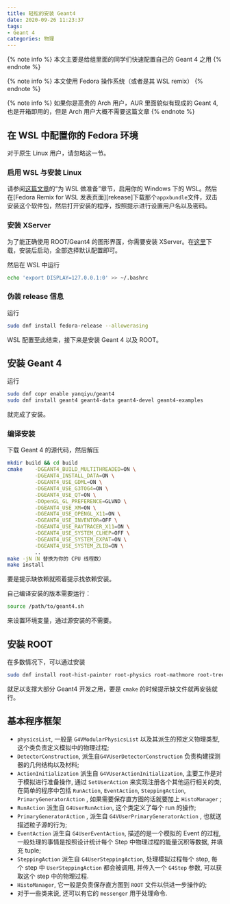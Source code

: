 ```yaml
---
title: 轻松的安装 Geant4
date: 2020-09-26 11:23:37
tags: 
- Geant 4
categories: 物理
---
```


{% note info %}
本文主要是给组里面的同学们快速配置自己的 Geant 4 之用
{% endnote %}

{% note info %}
本文使用 Fedora 操作系统（或者是其 WSL remix）
{% endnote %}

{% note info %}
如果你是高贵的 Arch 用户，AUR 里面貌似有现成的 Geant 4, 也是开箱即用的，但是 Arch 用户大概不需要这篇文章
{% endnote %}


## 在 WSL 中配置你的 Fedora 环境
对于原生 Linux 用户，请忽略这一节。

### 启用 WSL 与安装 Linux
请参阅[这篇文章][enable_wsl]的“为 WSL 做准备”章节，启用你的 Windows 下的 WSL。然后在[Fedora Remix for WSL 发表页面][rekease]下载那个`appxbundle`文件，双击安装这个软件包，然后打开安装的程序，按照提示进行设置用户名以及密码。

### 安装 XServer
为了能正确使用 ROOT/Geant4 的图形界面，你需要安装 XServer。在[这里][Xsrv_install]下载，安装后启动，全部选择默认配置即可。

然后在 WSL 中运行
```Bash
echo 'export DISPLAY=127.0.0.1:0' >> ~/.bashrc
```

### 伪装 release 信息
运行
```Bash
sudo dnf install fedora-release --allowerasing 
```

WSL 配置至此结束，接下来是安装 Geant 4 以及 ROOT。

## 安装 Geant 4
运行
```Bash
sudo dnf copr enable yanqiyu/geant4
sudo dnf install geant4 geant4-data geant4-devel geant4-examples
```
就完成了安装。

### 编译安装
下载 Geant 4 的源代码，然后解压
```Bash
mkdir build && cd build
cmake    -DGEANT4_BUILD_MULTITHREADED=ON \
         -DGEANT4_INSTALL_DATA=ON \
         -DGEANT4_USE_GDML=ON \
         -DGEANT4_USE_G3TOG4=ON \
         -DGEANT4_USE_QT=ON \
         -DOpenGL_GL_PREFERENCE=GLVND \
         -DGEANT4_USE_XM=ON \
         -DGEANT4_USE_OPENGL_X11=ON \
         -DGEANT4_USE_INVENTOR=OFF \
         -DGEANT4_USE_RAYTRACER_X11=ON \
         -DGEANT4_USE_SYSTEM_CLHEP=OFF \
         -DGEANT4_USE_SYSTEM_EXPAT=ON \
         -DGEANT4_USE_SYSTEM_ZLIB=ON \
         ..
make -jN（N 替换为你的 CPU 线程数）
make install
```
要是提示缺依赖就照着提示找依赖安装。

自己编译安装的版本需要运行：

```bash
source /path/to/geant4.sh
```
来设置环境变量，通过源安装的不需要。

## 安装 ROOT
在多数情况下，可以通过安装
```Bash
sudo dnf install root-hist-painter root-physics root-mathmore root-tree-dataframe root-hist root-spectrum root-net root-tree-ntuple root-graf-x11 root-graf3d root-vecops root-matrix root root-multiproc root-icons root-tree root-graf-postscript root-gui root-graf-gpad root-tree-player root-cling root-minuit root-fonts root-graf-asimage root-graf root-core root-mathcore root-io root-gui-ged
```
就足以支撑大部分 Geant4 开发之用，要是 `cmake` 的时候提示缺文件就再安装就行。

## 基本程序框架
- `physicsList`, 一般是 `G4VModularPhysicsList` 以及其派生的预定义物理类型, 这个类负责定义模拟中的物理过程;
- `DetectorConstruction`, 派生自`G4VUserDetectorConstruction` 负责构建探测器的几何结构以及材料;
- `ActionInitialization` 派生自 `G4VUserActionInitialization`, 主要工作是对于模拟进行准备操作, 通过 `SetUserAction` 来实现注册各个其他运行相关的类, 在简单的程序中包括 `RunAction`, `EventAction`, `SteppingAction`, `PrimaryGeneratorAction` , 如果需要保存直方图的话就要加上 `HistoManager` ;
- `RunAction` 派生自 `G4UserRunAction`, 这个类定义了每个 run 的操作;
- `PrimaryGeneratorAction` , 派生自 `G4VUserPrimaryGeneratorAction` , 也就送描述粒子源的行为;
- `EventAction` 派生自 `G4UserEventAction`, 描述的是一个模拟的 Event 的过程, 一般处理的事情是按照设计统计每个 Step 中物理过程的能量沉积等数据, 并填充 tuple;
- `SteppingAction` 派生自 `G4UserSteppingAction`, 处理模拟过程每个 step, 每个 step 中 `UserSteppingAction` 都会被调用, 并传入一个 `G4Step` 参数, 可以获取这个 step 中的物理过程.
- `HistoManager`, 它一般是负责保存直方图到 `ROOT` 文件以供进一步操作的;
- 对于一些类来说, 还可以有它的 `messenger` 用于处理命令.

[enable_wsl]: https://zhuanlan.zhihu.com/p/35801201
[release]: https://github.com/WhitewaterFoundry/Fedora-Remix-for-WSL/releases/tag/31.5.0
[Xsrv_install]: https://sourceforge.net/projects/vcxsrv/